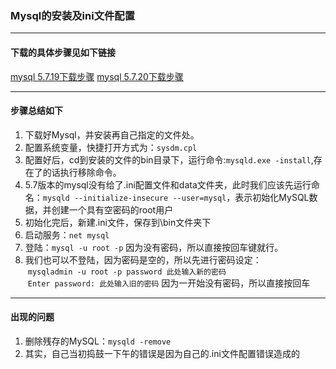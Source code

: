 ### Mysql的安装及ini文件配置

---
#### 下载的具体步骤见如下链接
[mysql 5.7.19下载步骤](http://www.jb51.net/article/119369.htm?utm_source=debugrun&utm_medium=referral)
[mysql 5.7.20下载步骤]()

---
#### 步骤总结如下
1. 下载好Mysql，并安装再自己指定的文件处。
2. 配置系统变量，快捷打开方式为：`sysdm.cpl`
3. 配置好后，cd到安装的文件的bin目录下，运行命令:`mysqld.exe -install`,存在了的话执行移除命令。
4. 5.7版本的mysql没有给了.ini配置文件和data文件夹，此时我们应该先运行命名：`mysqld --initialize-insecure --user=mysql`，表示初始化MySQL数据，并创建一个具有空密码的root用户
5. 初始化完后，新建.ini文件，保存到\bin文件夹下
6. 启动服务：`net mysql`
7. 登陆：`mysql -u root -p` 因为没有密码，所以直接按回车键就行。
8. 我们也可以不登陆，因为密码是空的，所以先进行密码设定：   
  `mysqladmin -u root -p password 此处输入新的密码`   
  `Enter password: 此处输入旧的密码` 因为一开始没有密码，所以直接按回车
---

#### 出现的问题
1. 删除残存的MySQL：`mysqld -remove`
2. 其实，自己当初捣鼓一下午的错误是因为自己的.ini文件配置错误造成的    
